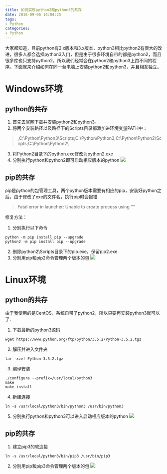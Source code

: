 ```yaml
---
title: 如何实现python2和python3的共存
date: 2016-09-06 14:04:25
tags:
- Python
categories:
- Python
---
```

大家都知道，目前python有2.x版本和3.x版本，python3相比python2有很大的改进，很多人都会选择python3入门，但是由于很多环境自带的都是python2，而且很多库也只支持python2，所以我们经常会在python2和python3上跑不同的程序。下面就来介绍如何在同一台电脑上安装python2和python3，并且相互独立。
<!-- more -->
# Windows环境
## python的共存
1. 首先去[官网](https://www.python.org/downloads/)下载并安装python2和python3。
2. 将两个安装路径以及路径下的Scripts目录都添加进环境变量PATH中：

> ;C:\Python\Python3\Scripts\;C:\Python\Python3\;C:\Python\Python2\Scripts\;C:\Python\Python2\

3. 将Python2目录下的python.exe修改为python2.exe
4. 分别执行python和python2即可启动相应版本的python
![](http://i1.piimg.com/567571/ab25d1f04ce48a1f.png)

## pip的共存
pip是python的包管理工具，两个python版本需要有相应的pip，安装好python之后，由于修改了exe的文件名，执行pip时会报错
> Fatal error in launcher: Unable to create process using '"'

修复方法：
1. 分别执行以下命令
``` shell
python -m pip install pip --upgrade
python2 -m pip install pip --upgrade
```
2. 删除python2\Scripts目录下的pip.exe，保留pip2.exe
3. 分别用pip和pip2命令管理两个版本的包
![](http://i4.buimg.com/567571/edc1ba4b105538a6.png)


# Linux环境
## python的共存
由于我使用的是CentOS，系统自带了python2，所以只要再安装python3就可以了.

1. 下载最新的python3源码
``` shell
wget https://www.python.org/ftp/python/3.5.2/Python-3.5.2.tgz
```

2. 解压并进入文件夹
``` shell
tar -xzvf Python-3.5.2.tgz
```

3. 编译安装
``` shell
./configure --prefix=/usr/local/python3
make
make install
```
4. 新建连接
``` shell
ln -s /usr/local/python3/bin/python3 /usr/bin/python3
```

5. 分别执行python和python3可以进入启动相应版本的python
![](http://i4.buimg.com/567571/faf440965cea57be.png)

## pip的共存
1. 建立pip3的软连接
```
ln -s /usr/local/python3/bin/pip3 /usr/bin/pip3
```

2. 分别用pip和pip3命令管理两个版本的包
![](http://i4.buimg.com/567571/9b7a7544c7038b64.png)

